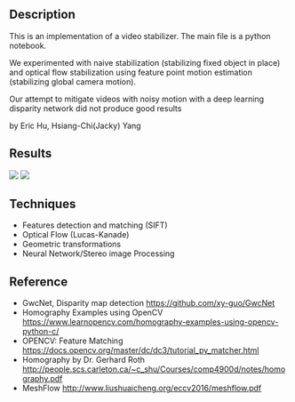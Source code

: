 ## Description
This is an implementation of a video stabilizer. The main file is a python notebook.

We experimented with naive stabilization (stabilizing fixed object in place) and optical flow stabilization using feature point motion estimation (stabilizing global camera motion).

Our attempt to mitigate videos with noisy motion with a deep learning disparity network did not produce good results

by Eric Hu, Hsiang-Chi(Jacky) Yang

## Results
![](https://github.com/EricHu214/Video_Stabilizer/blob/master/original%20video.gif)
![](https://github.com/EricHu214/Video_Stabilizer/blob/master/stabilized%20video.gif)

## Techniques
- Features detection and matching (SIFT)
- Optical Flow (Lucas-Kanade)
- Geometric transformations
- Neural Network/Stereo image Processing

## Reference
- GwcNet, Disparity map detection
https://github.com/xy-guo/GwcNet
- Homography Examples using OpenCV
https://www.learnopencv.com/homography-examples-using-opencv-python-c/
- OPENCV: Feature Matching
https://docs.opencv.org/master/dc/dc3/tutorial_py_matcher.html
- Homography by Dr. Gerhard Roth
http://people.scs.carleton.ca/~c_shu/Courses/comp4900d/notes/homography.pdf
- MeshFlow
http://www.liushuaicheng.org/eccv2016/meshflow.pdf
